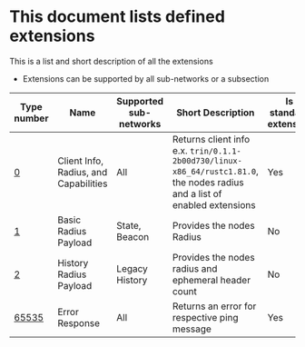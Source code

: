 # This document lists defined extensions
This is a list and short description of all the extensions

- Extensions can be supported by all sub-networks or a subsection


| Type number  |  Name | Supported sub-networks  | Short Description  | Is standard extension  |
|---|---|---|---|---|
| [0](extensions/type-0.md)  | Client Info, Radius, and Capabilities | All  | Returns client info e.x. `trin/0.1.1-2b00d730/linux-x86_64/rustc1.81.0`, the nodes radius and a list of enabled extensions  |  Yes  |
| [1](extensions/type-1.md)  |  Basic Radius Payload | State, Beacon | Provides the nodes Radius  |  No  |
| [2](extensions/type-2.md)  | History Radius Payload  |  Legacy History | Provides the nodes radius and ephemeral header count  |  No  |
| [65535](extensions/type-65535.md)  | Error Response  |  All | Returns an error for respective ping message  |  Yes  |
